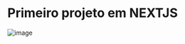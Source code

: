 <h1>Primeiro projeto em NEXTJS</h1>

![image](https://user-images.githubusercontent.com/87395533/227746866-2d14e9a3-c7f5-408c-8630-97b3a174dd40.png)
